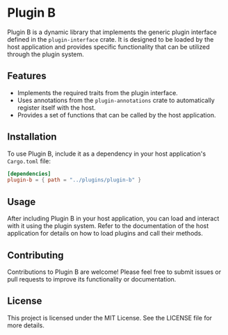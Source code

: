 # Plugin B

Plugin B is a dynamic library that implements the generic plugin interface defined in the `plugin-interface` crate. It is designed to be loaded by the host application and provides specific functionality that can be utilized through the plugin system.

## Features

- Implements the required traits from the plugin interface.
- Uses annotations from the `plugin-annotations` crate to automatically register itself with the host.
- Provides a set of functions that can be called by the host application.

## Installation

To use Plugin B, include it as a dependency in your host application's `Cargo.toml` file:

```toml
[dependencies]
plugin-b = { path = "../plugins/plugin-b" }
```

## Usage

After including Plugin B in your host application, you can load and interact with it using the plugin system. Refer to the documentation of the host application for details on how to load plugins and call their methods.

## Contributing

Contributions to Plugin B are welcome! Please feel free to submit issues or pull requests to improve its functionality or documentation.

## License

This project is licensed under the MIT License. See the LICENSE file for more details.